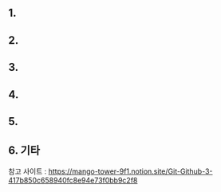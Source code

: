 ## 1.



## 2.



## 3.



## 4.



## 5.



## 6. 기타
참고 사이트 : https://mango-tower-9f1.notion.site/Git-Github-3-417b850c658940fc8e94e73f0bb9c2f8